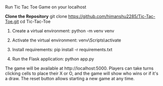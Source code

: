 Run Tic Tac Toe Game on your localhost

**Clone the Repository**
git clone https://github.com/himanshu2285/Tic-Tac-Toe.git
cd Tic-Tac-Toe

1. Create a virtual environment:
python -m venv venv

2. Activate the virtual environment:
venv\Scripts\activate

3. Install requirements:
pip install -r requirements.txt

4. Run the Flask application:
python app.py

The game will be available at http://localhost:5000. Players can take turns clicking cells to place their X or O, and the game will show who wins or if it's a draw. The reset button allows starting a new game at any time.
